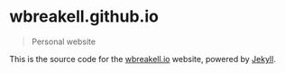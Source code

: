 # wbreakell.github.io

> Personal website


This is the source code for the [wbreakell.io](https://wbreakell.io/) website,
powered by [Jekyll](https://jekyllrb.com/).
